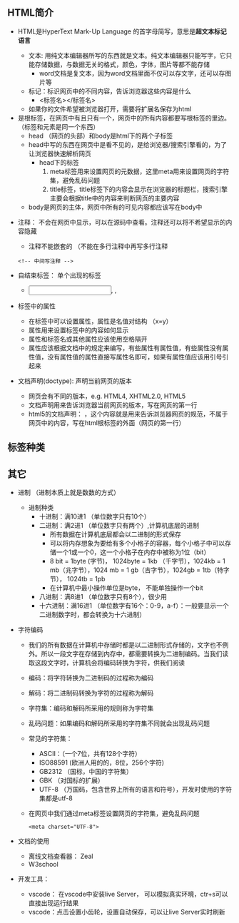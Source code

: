 ## HTML简介

- HTML是HyperText Mark-Up Language 的首字母简写，意思是**超文本标记语言**
  - 文本: 用纯文本编辑器所写的东西就是文本。纯文本编辑器只能写字，它只能存储数据，与数据无关的格式，颜色，字体，图片等都不能存储
    - word文档是复文本，因为word文档里面不仅可以存文字，还可以存图片等
  - 标记：标识网页中的不同内容，告诉浏览器这些内容是什么
    - <标签名></标签名>
  - 如果你的文件希望被浏览器打开，需要将扩展名保存为html

- <html></html>是根标签，在网页中有且只有一个，网页中的所有内容都要写根标签的里边。（标签和元素是同一个东西）

  - head （网页的头部）和body是html下的两个子标签
  - head中写的东西在网页中是看不见的，是给浏览器/搜索引擎看的，为了让浏览器快速解析网页
    - head下的标签
      1. meta标签用来设置网页的元数据，这里meta用来设置网页的字符集，避免乱码问题
      2. title标签，title标签下的内容会显示在浏览器的标题栏，搜索引擎主要会根据title中的内容来判断网页的主要内容
  - body是网页的主体，网页中所有的可见内容都应该写在body中

- 注释： 不会在网页中显示，可以在源码中查看。注释还可以将不希望显示的内容隐藏

  - 注释不能嵌套的 （不能在多行注释中再写多行注释

  ```
  <!-- 中间写注释 -->
  ```

- 自结束标签： 单个出现的标签

  - <input />, <img />, <br />

- 标签中的属性

  - 在标签中可以设置属性，属性是名值对结构 （x=y）
  - 属性用来设置标签中的内容如何显示
  - 属性和标签名或其他属性应该使用空格隔开
  - 属性应该根据文档中的规定来编写，有些属性有属性值，有些属性没有属性值，没有属性值的属性直接写属性名即可，如果有属性值应该用引号引起来

- 文档声明(doctype): 声明当前网页的版本

  - 网页会有不同的版本，e.g. HTML4, XHTML2.0, HTML5
  - 文档声明用来告诉浏览器当前网页的版本，写在网页的第一行
  - html5的文档声明：<!DOCTYPE html> ，这个内容就是用来告诉浏览器网页的规范，不属于网页中的内容，写在html根标签的外面（网页的第一行）

## 标签种类

## 其它

- 进制 （进制本质上就是数数的方式）

  - 进制种类
    - 十进制：满10进1 （单位数字只有10个）
    - 二进制：满2进1 （单位数字只有两个）,计算机底层的进制
      - 所有数据在计算机底层都会以二进制的形式保存
      - 可以将内存想象为要给有多个小格子的容器，每个小格子中可以存储一个1或一个0，这一个小格子在内存中被称为1位（bit）
      - 8 bit = 1byte (字节)， 1024byte = 1kb （千字节），1024kb = 1 mb（兆字节），1024 mb = 1 gb（吉字节），1024gb = 1tb（特字节）， 1024tb = 1pb
      - 在计算机中最小操作单位是byte， 不能单独操作一个bit
    - 八进制：满8进1 （单位数字只有8个），很少用
    - 十六进制：满16进1 （单位数字有16个：0-9，a-f）：一般要显示一个二进制数字时，都会转换为十六进制）

- 字符编码

  - 我们的所有数据在计算机中存储时都是以二进制形式存储的，文字也不例外。所以一段文字在存储到内存中，都需要转换为二进制编码。当我们读取这段文字时，计算机会将编码转换为字符，供我们阅读

  - 编码：将字符转换为二进制码的过程称为编码

  - 解码：将二进制码转换为字符的过程称为解码

  - 字符集：编码和解码所采用的规则称为字符集

  - 乱码问题：如果编码和解码所采用的字符集不同就会出现乱码问题

  - 常见的字符集：

    - ASCII：（一个7位，共有128个字符）
    - ISO88591 (欧洲人用的的，8位，256个字符)
    - GB2312 （国标，中国的字符集）
    - GBK （对国标的扩展）
    - UTF-8  （万国码，包含世界上所有的语言和符号），开发时使用的字符集都是utf-8

  - 在网页中我们通过meta标签设置网页的字符集，避免乱码问题

    ```
    <meta charset="UTF-8">
    ```

- 文档的使用

  - 离线文档查看器： Zeal
  - W3school

- 开发工具：
  - vscode： 在vscode中安装live Server， 可以模拟真实环境，ctr+s可以直接出现运行结果
  - vscode：点击设置小齿轮，设置自动保存，可以让live Server实时刷新

